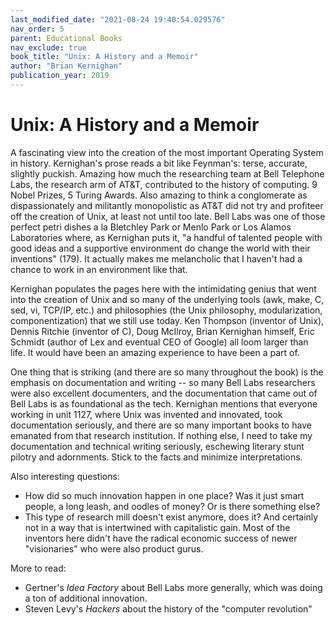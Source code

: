 ```yaml
---
last_modified_date: "2021-08-24 19:40:54.029576"
nav_order: 5
parent: Educational Books
nav_exclude: true
book_title: "Unix: A History and a Memoir"
author: "Brian Kernighan"
publication_year: 2019
---
```

# Unix: A History and a Memoir
A fascinating view into the creation of the most important Operating System in history. Kernighan's prose reads a bit like Feynman's: terse, accurate, slightly puckish. Amazing how much the researching team at Bell Telephone Labs, the research arm of AT&T, contributed to the history of computing. 9 Nobel Prizes, 5 Turing Awards. Also amazing to think a conglomerate as dispassionately and militantly monopolistic as AT&T did not try and profiteer off the creation of Unix, at least not until too late. Bell Labs was one of those perfect petri dishes a la Bletchley Park or Menlo Park or Los Alamos Laboratories where, as Kernighan puts it, "a handful of talented people with good ideas and a supportive environment do change the world with their inventions" (179). It actually makes me melancholic that I haven't had a chance to work in an environment like that.

Kernighan populates the pages here with the intimidating genius that went into the creation of Unix and so many of the underlying tools (awk, make, C, sed, vi, TCP/IP, etc.) and philosophies (the Unix philosophy, modularization, componentization) that we still use today. Ken Thompson (inventor of Unix), Dennis Ritchie (inventor of C), Doug McIlroy, Brian Kernighan himself, Eric Schmidt (author of Lex and eventual CEO of Google) all loom larger than life. It would have been an amazing experience to have been a part of.

One thing that is striking (and there are so many throughout the book) is the emphasis on documentation and writing -- so many Bell Labs researchers were also excellent documenters, and the documentation that came out of Bell Labs is as foundational as the tech. Kernighan mentions that everyone working in unit 1127, where Unix was invented and innovated, took documentation seriously, and there are so many important books to have emanated from that research institution. If nothing else, I need to take my documentation and technical writing seriously, eschewing literary stunt pilotry and adornments. Stick to the facts and minimize interpretations.

Also interesting questions:
- How did so much innovation happen in one place? Was it just smart people, a long leash, and oodles of money? Or is there something else?
- This type of research mill doesn't exist anymore, does it? And certainly not in a way that is intertwined with capitalistic gain. Most of the inventors here didn't have the radical economic success of newer "visionaries" who were also product gurus.

More to read:
- Gertner's _Idea Factory_ about Bell Labs more generally, which was doing a ton of additional innovation.
- Steven Levy's _Hackers_ about the history of the "computer revolution"